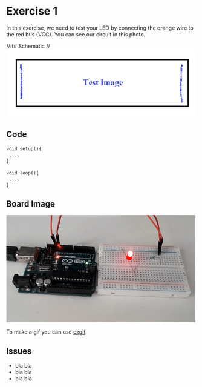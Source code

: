 

# Exercise 1 

In this exercise, we need to test your LED by connecting the orange wire to the red bus (VCC).
You can see our circuit in this photo.

//## Schematic 
//![Test Image](photo.png?raw=true)

## Code
 ```Arduino
void setup(){
  ....
}

void loop(){
  ....
}
```
  
## Board Image
![Board](Arduino_LED.gif?raw=true)

To make a gif you can use [ezgif](https://ezgif.com/maker).
## Issues
- bla bla
- bla bla
- bla bla
